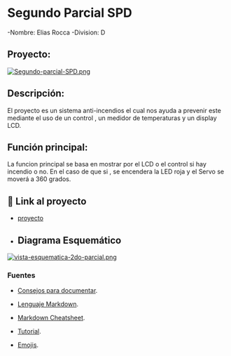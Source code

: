 # Segundo Parcial SPD
-Nombre: Elias Rocca
-Division: D

## Proyecto:
[![Segundo-parcial-SPD.png](https://i.postimg.cc/qvpG9pmR/Segundo-parcial-SPD.png)](https://postimg.cc/fJgXdQQn)

## Descripción:
El proyecto es un sistema anti-incendios el cual nos ayuda a prevenir este mediante el uso de un control , un medidor de temperaturas y un display LCD.

## Función principal:
La funcion principal se basa en mostrar por el LCD o el control si hay incendio o no. En el caso de que si , se encendera la LED roja y el Servo se moverá a 360 grados.

## :robot: Link al proyecto
- [proyecto](https://www.tinkercad.com/things/0segKV3IGgD-segundo-parcial-spd/editel?sharecode=Yt2Tb02LCUa4aJfZR-l4QXPR-vX9eKd-qeXhLjD1bQ8)

- ## Diagrama Esquemático
[![vista-esquematica-2do-parcial.png](https://i.postimg.cc/4d8Ch8mv/vista-esquematica-2do-parcial.png)](https://postimg.cc/N9rC3k8L)

### Fuentes
- [Consejos para documentar](https://www.sohamkamani.com/how-to-write-good-documentation/#architecture-documentation).

- [Lenguaje Markdown](https://markdown.es/sintaxis-markdown/#linkauto).

- [Markdown Cheatsheet](https://github.com/adam-p/markdown-here/wiki/Markdown-Cheatsheet).

- [Tutorial](https://www.youtube.com/watch?v=oxaH9CFpeEE).

- [Emojis](https://gist.github.com/rxaviers/7360908).
